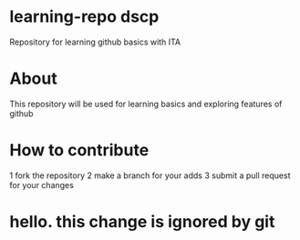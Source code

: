 # learning-repo dscp
Repository for learning github basics with ITA
# About
This repository will be used for learning basics and exploring features of github
# How to contribute
1 fork the repository
2 make a branch for your adds
3 submit a pull request for your changes

# hello. this change is ignored by git
